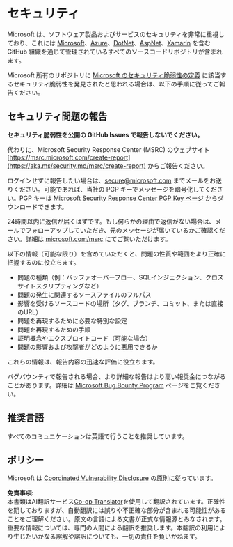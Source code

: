 <!--
CO_OP_TRANSLATOR_METADATA:
{
  "original_hash": "d8fe220fa2850df0759b07cf391ea77c",
  "translation_date": "2025-05-20T07:56:03+00:00",
  "source_file": "SECURITY.md",
  "language_code": "ja"
}
-->
# セキュリティ

Microsoft は、ソフトウェア製品およびサービスのセキュリティを非常に重視しており、これには [Microsoft](https://github.com/Microsoft)、[Azure](https://github.com/Azure)、[DotNet](https://github.com/dotnet)、[AspNet](https://github.com/aspnet)、[Xamarin](https://github.com/xamarin) を含む GitHub 組織を通じて管理されているすべてのソースコードリポジトリが含まれます。

Microsoft 所有のリポジトリに [Microsoft のセキュリティ脆弱性の定義](https://aka.ms/security.md/definition) に該当するセキュリティ脆弱性を発見されたと思われる場合は、以下の手順に従ってご報告ください。

## セキュリティ問題の報告

**セキュリティ脆弱性を公開の GitHub Issues で報告しないでください。**

代わりに、Microsoft Security Response Center (MSRC) のウェブサイト [https://msrc.microsoft.com/create-report](https://aka.ms/security.md/msrc/create-report) からご報告ください。

ログインせずに報告したい場合は、[secure@microsoft.com](mailto:secure@microsoft.com) までメールをお送りください。可能であれば、当社の PGP キーでメッセージを暗号化してください。PGP キーは [Microsoft Security Response Center PGP Key ページ](https://aka.ms/security.md/msrc/pgp) からダウンロードできます。

24時間以内に返信が届くはずです。もし何らかの理由で返信がない場合は、メールでフォローアップしていただき、元のメッセージが届いているかご確認ください。詳細は [microsoft.com/msrc](https://www.microsoft.com/msrc) にてご覧いただけます。

以下の情報（可能な限り）を含めていただくと、問題の性質や範囲をより正確に把握するのに役立ちます。

* 問題の種類（例：バッファオーバーフロー、SQLインジェクション、クロスサイトスクリプティングなど）
* 問題の発生に関連するソースファイルのフルパス
* 影響を受けるソースコードの場所（タグ、ブランチ、コミット、または直接のURL）
* 問題を再現するために必要な特別な設定
* 問題を再現するための手順
* 証明概念やエクスプロイトコード（可能な場合）
* 問題の影響および攻撃者がどのように悪用できるか

これらの情報は、報告内容の迅速な評価に役立ちます。

バグバウンティで報告される場合、より詳細な報告はより高い報奨金につながることがあります。詳細は [Microsoft Bug Bounty Program](https://aka.ms/security.md/msrc/bounty) ページをご覧ください。

## 推奨言語

すべてのコミュニケーションは英語で行うことを推奨しています。

## ポリシー

Microsoft は [Coordinated Vulnerability Disclosure](https://aka.ms/security.md/cvd) の原則に従っています。

**免責事項**:  
本書類はAI翻訳サービス[Co-op Translator](https://github.com/Azure/co-op-translator)を使用して翻訳されています。正確性を期しておりますが、自動翻訳には誤りや不正確な部分が含まれる可能性があることをご理解ください。原文の言語による文書が正式な情報源とみなされます。重要な情報については、専門の人間による翻訳を推奨します。本翻訳の利用により生じたいかなる誤解や誤訳についても、一切の責任を負いかねます。